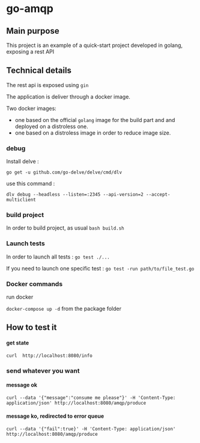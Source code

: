 # go-amqp

## Main purpose
This project is an example of a quick-start project developed in golang, exposing a rest API

## Technical details
The rest api is exposed using `gin`

The application is deliver through a docker image.

Two docker images: 
- one based on the official `golang` image for the build part and and deployed on a distroless one.
- one based on a distroless image in order to reduce image size.


### debug

Install delve :

`go get -u github.com/go-delve/delve/cmd/dlv`

use this command :

`dlv debug --headless --listen=:2345 --api-version=2 --accept-multiclient`

### build project
In order to build project, as usual `bash build.sh`

### Launch tests
In order to launch all tests : `go test ./...`

If you need to launch one specific test : `go test -run path/to/file_test.go`

### Docker commands

run docker

`docker-compose up -d` from the package folder

## How to test it

#### get state
```
curl  http://localhost:8080/info
```

### send whatever you want

#### message ok
```
curl --data '{"message":"consume me please"}' -H 'Content-Type: application/json' http://localhost:8080/amqp/produce
```

#### message ko, redirected to error queue
```
curl --data '{"fail":true}' -H 'Content-Type: application/json' http://localhost:8080/amqp/produce
```
